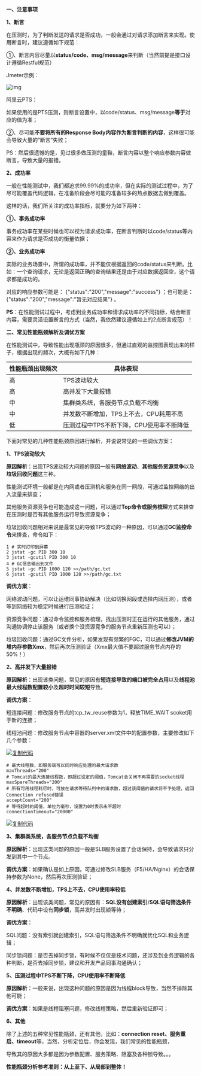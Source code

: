 **一、注意事项**

**1、断言**

在压测时，为了判断发送的请求是否成功，一般会通过对请求添加断言来实现。使用断言时，建议遵循如下规范：

①、断言内容尽量以**status/code、msg/message**来判断（当然前提是接口设计遵循Restful规范）

Jmeter示例：

![img](https://img2018.cnblogs.com/blog/983980/201905/983980-20190512171145108-930409074.png)

阿里云PTS：

如果使用的是PTS压测，则断言设置中，以code/status、msg/message**等于**对应的值为准；

②、尽可能**不要将所有的Response Body内容作为断言判断的内容**，这样很可能会导致大量的“断言”失败；

PS：然后很遗憾的是，见过很多做压测的童鞋，断言内容以整个响应参数内容做断言，导致大量的报错。

**2、成功率**

一般在性能测试中，我们都追求99.99%的成功率，但在实际的测试过程中，为了尽可能覆盖代码逻辑，在准备阶段会尽可能的准备较多的热点数据去做到覆盖。

这样的话，我们所关注的成功率指标，就要分为如下两种：

**①、事务成功率**

事务成功率在某些时候也可以视为请求成功率，在断言判断时以code/status等内容来作为请求是否成功的衡量依据；

**②、业务成功率**

实际的业务场景中，所谓的成功率，并不能仅根据返回的code/status来判断。比如：一个查询请求，无论是返回正确的查询结果还是由于对应数据返回空，这个请求都是成功的。

对应的响应参数可能是： {"status":"200","message":"success"} ；也可能是： {"status":"200","message":"暂无对应结果"} 。

**PS**：在性能测试过程中，考虑到业务成功率和请求成功率的不同指标，结合断言内容，需要灵活设置断言的方式（当然，我依然建议遵循如上的2点断言规范）！

 

**二、常见性能瓶颈解析及调优方案**

在性能测试中，导致性能出现瓶颈的原因很多，但通过直观的监控图表现出来的样子，根据出现的频次，大概有如下几种：

| 性能瓶颈出现频次 | 具体表现                                 |
| ---------------- | ---------------------------------------- |
| 高               | TPS波动较大                              |
| 高               | 高并发下大量报错                         |
| 中               | 集群类系统，各服务节点负载不均衡         |
| 中               | 并发数不断增加，TPS上不去，CPU耗用不高   |
| 低               | 压测过程中TPS不断下降，CPU使用率不断降低 |

下面对常见的几种性能瓶颈原因进行解析，并说说常见的一些调优方案：

**1、TPS波动较大**

**原因解析**：出现TPS波动较大问题的原因一般有**网络波动**、**其他服务资源竞争**以及**垃圾回收问题**这三种。

性能测试环境一般都是在内网或者压测机和服务在同一网段，可通过监控网络的出入流量来排查；

其他服务资源竞争也可能造成这一问题，可以通过**Top命令或服务梳理**方式来排查在压测时是否有其他服务运行导致资源竞争；

垃圾回收问题相对来说是最常见的导致TPS波动的一种原因，可以通过**GC监控命令**来排查，命令如下：

```
1 # 实时打印到屏幕
2 jstat -gc PID 300 10
3 jstat -gcutil PID 300 10
4 # GC信息输出到文件
5 jstat -gc PID 1000 120 >>/path/gc.txt
6 jstat -gcutil PID 1000 120 >>/path/gc.txt
```

**调优方案**：

网络波动问题，可以让运维同事协助解决（比如切换网段或选择内网压测），或者等到网络较为稳定时候进行压测验证；

资源竞争问题：通过命令监控和服务梳理，找出压测时正在运行的其他服务，通过沟通协调停止该服务（或者换个没资源竞争的服务节点重新压测也可以）；

垃圾回收问题：通过GC文件分析，如果发现有频繁的FGC，可以通过**修改JVM的堆内存参数Xmx**，然后再次压测验证（Xmx最大值不要超过服务节点内存的50%！）

**2、高并发下大量报错**

**原因解析**：出现该类问题，常见的原因有**短连接导致的端口被完全占用**以及**线程池最大线程数配置较小**及**超时时间较短**导致。

**调优方案**：

短连接问题：修改服务节点的tcp_tw_reuse参数为1，释放TIME_WAIT scoket用于新的连接；

线程池问题：修改服务节点中容器的server.xml文件中的配置参数，主要修改如下几个参数：

[![复制代码](https://common.cnblogs.com/images/copycode.gif)](javascript:void(0);)

```
# 最大线程数，即服务端可以同时响应处理的最大请求数
maxThreads="200"                        
# Tomcat的最大连接线程数，即超过设定的阈值，Tomcat会关闭不再需要的socket线程       
maxSpareThreads="200"               
# 所有可用线程耗尽时，可放在请求等待队列中的请求数，超过该阈值的请求将不予处理，返回Connection refused错误
acceptCount="200"                 
# 等待超时的阈值，单位为毫秒，设置为0时表示永不超时
connectionTimeout="20000"         
```

[![复制代码](https://common.cnblogs.com/images/copycode.gif)](javascript:void(0);)

**3、集群类系统，各服务节点负载不均衡**

**原因解析**：出现这类问题的原因一般是SLB服务设置了会话保持，会导致请求只分发到其中一个节点。

**调优方案**：如果确认是如上原因，可通过修改SLB服务（F5/HA/Nginx）的会话保持参数为None，然后再次压测验证；

**4、并发数不断增加，TPS上不去，CPU使用率较低**

**原因解析**：出现该类问题，常见的原因有：**SQL没有创建索引**/**SQL语句筛选条件不明确**、代码中设有**同步锁**，高并发时出现锁等待；

**调优方案**：

SQL问题：没有索引就创建索引，SQL语句筛选条件不明确就优化SQL和业务逻辑；

同步锁问题：是否去掉同步锁，有时候不仅仅是技术问题，还涉及到业务逻辑的各种判断，是否去掉同步锁，建议和开发产品同事沟通确认；

**5、压测过程中TPS不断下降，CPU使用率不断降低**

**原因解析**：一般来说，出现这种问题的原因是因为线程block导致，当然不排除其他可能；

**调优方案**：如果是线程阻塞问题，修改线程策略，然后重新验证即可；

**6、其他**

除了上述的五种常见性能瓶颈，还有其他，比如：**connection reset、服务重启、timeout**等，当然，分析定位后，你会发现，我们常见的性能瓶颈，

导致其的原因大多都是因为参数配置、服务策略、阻塞及各种锁导致。。。

**性能瓶颈分析参考准则：从上至下、从局部到整体！**